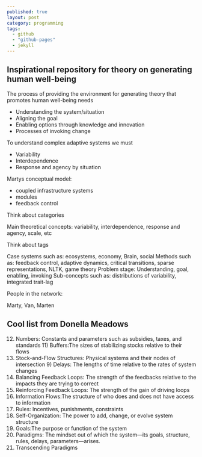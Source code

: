 ```yaml
---
published: true
layout: post
category: programming
tags: 
  - github
  - "github-pages"
  - jekyll
---
```


## Inspirational repository for theory on generating human well-being

The process of providing the environment for generating theory that promotes human well-being needs

* Understanding the system/situation
* Aligning the goal
* Enabling options through knowledge and innovation
* Processes of invoking change

To understand complex adaptive systems we must

* Variability
* Interdependence
* Response and agency by situation

Martys conceptual model:

* coupled infrastructure systems
* modules
* feedback control

Think about categories

Main theoretical concepts: variability, interdependence, response and agency, scale, etc

Think about tags

Case systems such as: ecosystems, economy, Brain, social
Methods such as: feedback control, adaptive dynamics, critical transitions, sparse representations, NLTK, game theory
Problem stage: Understanding, goal, enabling, invoking
Sub-concepts such as: distributions of variability, integrated trait-lag

People in the network:

Marty, Van, Marten

## Cool list from Donella Meadows

12) Numbers: Constants and parameters such as subsidies, taxes, and standards 11) Buffers:The sizes of stabilizing stocks relative to their flows
10) Stock-and-Flow Structures: Physical systems and their nodes of intersection 9) Delays: The lengths of time relative to the rates of system changes
8) Balancing Feedback Loops: The strength of the feedbacks relative to the impacts they are trying to correct
7) Reinforcing Feedback Loops: The strength of the gain of driving loops
6) Information Flows:The structure of who does and does not have access to information
5) Rules: Incentives, punishments, constraints
4) Self-Organization: The power to add, change, or evolve system structure
3) Goals:The purpose or function of the system
2) Paradigms: The mindset out of which the system—its goals, structure, rules, delays, parameters—arises. 
1) Transcending Paradigms